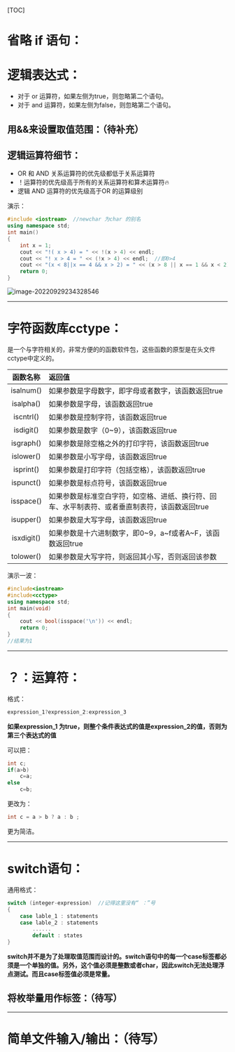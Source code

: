 [TOC]

# 省略 if 语句：

# 逻辑表达式：

+ 对于 or 运算符，如果左侧为true，则忽略第二个语句。
+ 对于 and 运算符，如果左侧为false，则忽略第二个语句。



## 用&&来设置取值范围：（待补充）



## 逻辑运算符细节：

+ OR 和 AND 关系运算符的优先级都低于关系运算符
+ ！运算符的优先级高于所有的关系运算符和算术运算符:fire:
+ 逻辑 AND 运算符的优先级高于OR 的运算级别

演示：

```c++
#include <iostream>  //newchar 为char 的别名
using namespace std;
int main()
{
    int x = 1;
    cout << "!( x > 4) = " << !(x > 4) << endl;
    cout << "! x > 4 = " << (!x > 4) << endl;  //即0>4
    cout << "(x < 8||x == 4 && x > 2) = " << (x > 8 || x == 1 && x < 2) << endl;
    return 0;
}
```

![image-20220929234328546](https://cdn.jsdelivr.net/gh/firmiyao/Picture/img/202209292343567.png)

***

# 字符函数库cctype：

是一个与字符相关的，非常方便的的函数软件包，这些函数的原型是在头文件cctype中定义的。

|  函数名称  | 返回值                                                       |
| :--------: | :----------------------------------------------------------- |
| isalnum()  | 如果参数是字母数字，即字母或者数字，该函数返回true           |
| isalpha()  | 如果参数是字母，该函数返回true                               |
| iscntrl()  | 如果参数是控制字符，该函数返回true                           |
| isdigit()  | 如果参数是数字（0~9），该函数返回true                        |
| isgraph()  | 如果参数是除空格之外的打印字符，该函数返回true               |
| islower()  | 如果参数是小写字母，该函数返回true                           |
| isprint()  | 如果参数是打印字符（包括空格），该函数返回true               |
| ispunct()  | 如果参数是标点符号，该函数返回true                           |
| isspace()  | 如果参数是标准空白字符，如空格、进纸、换行符、回车、水平制表符、或者垂直制表符，该函数返回true |
| isupper()  | 如果参数是大写字母，该函数返回true                           |
| isxdigit() | 如果参数是十六进制数字，即0~9，a~f或者A~F，该函数返回true    |
| tolower()  | 如果参数是大写字符，则返回其小写，否则返回该参数             |

演示一波：

```c++
#include<iostream>
#include<cctype>
using namespace std;
int main(void)
{
    cout << bool(isspace('\n')) << endl;
    return 0;
}
//结果为1
```

***



# ？：运算符：

格式：

```c++
expression_1?expression_2:expression_3
```

**如果expression_1 为true，则整个条件表达式的值是expression_2的值，否则为第三个表达式的值**

可以把：

```c++
int c;
if(a>b)
	c=a;
else
	c=b;
```

更改为：

```c++
int c = a > b ? a : b ;
```

更为简洁。

***

# switch语句：

通用格式：

```c++
switch (integer-expression)  //记得这里没有“ ：”号
{
    case lable_1 : statements
    case lable_2 : statements
        ......
        default : states
}
```

**switch并不是为了处理取值范围而设计的。switch语句中的每一个case标签都必须是一个单独的值。另外，这个值必须是整数或者char，因此switch无法处理浮点测试。而且case标签值必须是常量。**

## 将枚举量用作标签：（待写）



***

# 简单文件输入/输出：（待写）



